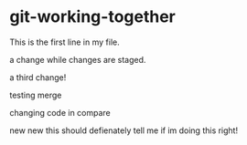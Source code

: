 # git-working-together

This is the first line in my file.

a change while changes are staged.

a third change!

testing merge

changing code in compare

new new this should defienately tell me if im doing this right!
